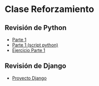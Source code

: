 # Clase Reforzamiento

## Revisión de Python

* [Parte 1](parte-1-python.ipynb)
* [Parte 1 (script python)](parte-1-python.py)
* [Ejercicio Parte 1](ejercicio-python/swapi.py)

## Revisión de Django

* [Proyecto Django](myproject/README.md)
